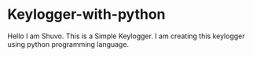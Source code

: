 # Keylogger-with-python
Hello I am Shuvo.
This is a Simple Keylogger. I am creating this keylogger using python programming language.
